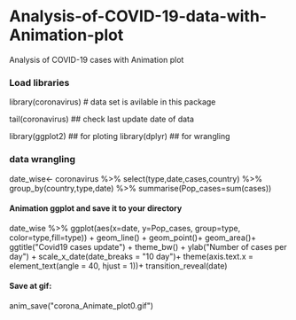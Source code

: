 # Analysis-of-COVID-19-data-with-Animation-plot
Analysis of COVID-19 cases with Animation plot

### Load libraries ###
library(coronavirus) # data set is avilable in this package

tail(coronavirus) ## check last update date of data

library(ggplot2) ## for ploting 
library(dplyr)   ## for wrangling

###  data wrangling

date_wise<- coronavirus  %>% select(type,date,cases,country) %>%  
                                  group_by(country,type,date) %>% 
                                  summarise(Pop_cases=sum(cases))

#### Animation ggplot and save it to your directory 

date_wise %>% ggplot(aes(x=date, y=Pop_cases, group=type, color=type,fill=type)) +
                     geom_line() + geom_point()+ geom_area()+
                     ggtitle("Covid19 cases update") +
                     theme_bw() +
                     ylab("Number of cases per day") +
                     scale_x_date(date_breaks = "10 day")+
                     theme(axis.text.x = element_text(angle = 40, hjust = 1))+
                     transition_reveal(date)
                    

#### Save at gif:
anim_save("corona_Animate_plot0.gif")
